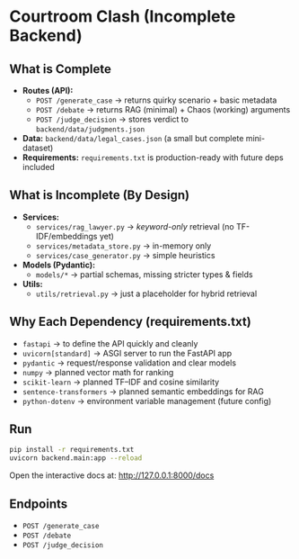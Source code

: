 # Courtroom Clash (Incomplete Backend)
## What is Complete
- **Routes (API):**
  - `POST /generate_case` → returns quirky scenario + basic metadata
  - `POST /debate` → returns RAG (minimal) + Chaos (working) arguments
  - `POST /judge_decision` → stores verdict to `backend/data/judgments.json`
- **Data:** `backend/data/legal_cases.json` (a small but complete mini-dataset)
- **Requirements:** `requirements.txt` is production-ready with future deps included

## What is Incomplete (By Design)
- **Services:**
  - `services/rag_lawyer.py` → *keyword-only* retrieval (no TF-IDF/embeddings yet)
  - `services/metadata_store.py` → in-memory only
  - `services/case_generator.py` → simple heuristics
- **Models (Pydantic):**
  - `models/*` → partial schemas, missing stricter types & fields
- **Utils:**
  - `utils/retrieval.py` → just a placeholder for hybrid retrieval

## Why Each Dependency (requirements.txt)
- `fastapi` → to define the API quickly and cleanly
- `uvicorn[standard]` → ASGI server to run the FastAPI app
- `pydantic` → request/response validation and clear models
- `numpy` → planned vector math for ranking
- `scikit-learn` → planned TF–IDF and cosine similarity
- `sentence-transformers` → planned semantic embeddings for RAG
- `python-dotenv` → environment variable management (future config)

## Run
```bash
pip install -r requirements.txt
uvicorn backend.main:app --reload
```

Open the interactive docs at: http://127.0.0.1:8000/docs

## Endpoints
- `POST /generate_case`
- `POST /debate`
- `POST /judge_decision`
